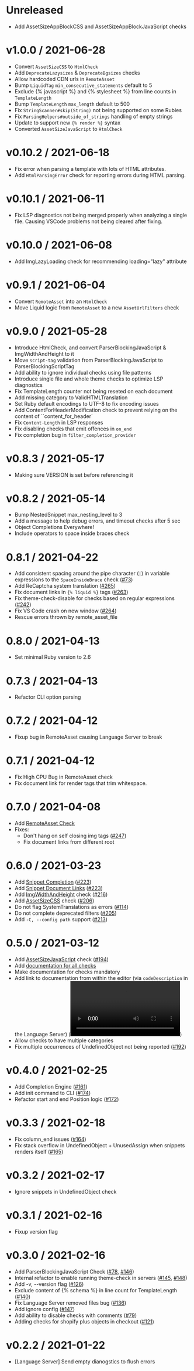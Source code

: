 Unreleased
==========

  * Add AssetSizeAppBlockCSS and AssetSizeAppBlockJavaScript checks

v1.0.0 / 2021-06-28
==================

  * Convert `AssetSizeCSS` to `HtmlCheck`
  * Add `DeprecateLazysizes` & `DeprecateBgsizes` checks
  * Allow hardcoded CDN urls in `RemoteAsset`
  * Bump `LiquidTag` `min_consecutive_statements` default to 5
  * Exclude {% javascript %} and {% stylesheet %} from line counts in `TemplateLength`
  * Bump `TemplateLength` `max_length` default to 500
  * Fix `StringScanner#skip(String)` not being supported on some Rubies
  * Fix `ParsingHelpers#outside_of_strings` handling of empty strings
  * Update to support new `{% render %}` syntax
  * Converted `AssetSizeJavaScript` to `HtmlCheck`

v0.10.2 / 2021-06-18
==================

  * Fix error when parsing a template with lots of HTML attributes.
  * Add `HtmlParsingError` check for reporting errors during HTML parsing.

v0.10.1 / 2021-06-11
==================

  * Fix LSP diagnostics not being merged properly when analyzing a single file.
    Causing VSCode problems not being cleared after fixing.

v0.10.0 / 2021-06-08
==================

  * Add ImgLazyLoading check for recommending loading="lazy" attribute

v0.9.1 / 2021-06-04
==================

  * Convert `RemoteAsset` into an `HtmlCheck`
  * Move Liquid logic from `RemoteAsset` to a new `AssetUrlFilters` check

v0.9.0 / 2021-05-28
==================

  * Introduce HtmlCheck, and convert ParserBlockingJavaScript & ImgWidthAndHeight to it
  * Move `script-tag` validation from ParserBlockingJavaScript to ParserBlockingScriptTag
  * Add ability to ignore individual checks using file patterns
  * Introduce single file and whole theme checks to optimize LSP diagnostics
  * Fix TemplateLength counter not being reseted on each document
  * Add missing category to ValidHTMLTranslation
  * Set Ruby default encodings to UTF-8 to fix encoding issues
  * Add ContentForHeaderModification check to prevent relying on the content of ``content_for_header`
  * Fix `Content-Length` in LSP responses
  * Fix disabling checks that emit offences in `on_end`
  * Fix completion bug in `filter_completion_provider`

v0.8.3 / 2021-05-17
==================

  * Making sure VERSION is set before referencing it

v0.8.2 / 2021-05-14
===================

  * Bump NestedSnippet max_nesting_level to 3
  * Add a message to help debug errors, and timeout checks after 5 sec
  * Object Completions Everywhere!
  * Include operators to space inside braces check

0.8.1 / 2021-04-22
==================

  * Add consistent spacing around the pipe character (`|`) in variable expressions to the `SpaceInsideBrace` check ([#73](https://github.com/shopify/theme-check/issues/73))
  * Add ReCaptcha system translation ([#265](https://github.com/shopify/theme-check/issues/265))
  * Fix document links in `{% liquid %}` tags ([#263](https://github.com/shopify/theme-check/issues/263))
  * Fix theme-check-disable for checks based on regular expressions ([#242](https://github.com/shopify/theme-check/issues/242))
  * Fix VS Code crash on new window ([#264](https://github.com/shopify/theme-check/issues/264))
  * Rescue errors thrown by remote_asset_file

0.8.0 / 2021-04-13
==================

 * Set minimal Ruby version to 2.6

0.7.3 / 2021-04-13
==================

  * Refactor CLI option parsing

0.7.2 / 2021-04-12
==================

  * Fixup bug in RemoteAsset causing Language Server to break

0.7.1 / 2021-04-12
==================

  * Fix High CPU Bug in RemoteAsset check
  * Fix document link for render tags that trim whitespace.

0.7.0 / 2021-04-08
==================

  * Add [RemoteAsset Check](/docs/checks/remote_asset.md)
  * Fixes:
    * Don't hang on self closing img tags ([#247](https://github.com/shopify/theme-check/issues/247))
    * Fix document links from different root

0.6.0 / 2021-03-23
==================

  * Add [Snippet Completion](https://screenshot.click/23-22-5tyee-kv5vl.mp4) ([#223](https://github.com/shopify/theme-check/issues/223))
  * Add [Snippet Document Links](https://screenshot.click/23-09-71h84-pp23z.mp4) ([#223](https://github.com/shopify/theme-check/issues/223))
  * Add [ImgWidthAndHeight](/docs/checks/img_width_and_height.md) check ([#216](https://github.com/shopify/theme-check/issues/216))
  * Add [AssetSizeCSS](/docs/checks/asset_size_css.md) check ([#206](https://github.com/shopify/theme-check/issues/206))
  * Do not flag SystemTranslations as errors ([#114](https://github.com/shopify/theme-check/issues/114))
  * Do not complete deprecated filters ([#205](https://github.com/shopify/theme-check/issues/205))
  * Add `-C, --config path` support ([#213](https://github.com/shopify/theme-check/issues/213))

0.5.0 / 2021-03-12
==================

  * Add [AssetSizeJavaScript](/docs/checks/asset_size_javascript.md) check ([#194](https://github.com/Shopify/theme-check/pull/194))
  * Add [documentation for all checks](/docs/checks)
  * Make documentation for checks mandatory
  * Add link to documentation from within the editor (via `codeDescription` in the Language Server) (![Demo](https://screenshot.click/10-29-cjx7r-4asor.mp4))
  * Allow checks to have multiple categories
  * Fix multiple occurrences of UndefinedObject not being reported ([#192](https://github.com/shopify/theme-check/issues/192))

v0.4.0 / 2021-02-25
==================

  * Add Completion Engine ([#161](https://github.com/shopify/theme-check/issues/161))
  * Add init command to CLI ([#174](https://github.com/shopify/theme-check/issues/174))
  * Refactor start and end Position logic ([#172](https://github.com/shopify/theme-check/issues/172))

v0.3.3 / 2021-02-18
==================

  * Fix column_end issues ([#164](https://github.com/Shopify/theme-check/issues/164))
  * Fix stack overflow in UndefinedObject + UnusedAssign when snippets renders itself ([#165](https://github.com/Shopify/theme-check/issues/165))

v0.3.2 / 2021-02-17
==================

  * Ignore snippets in UndefinedObject check

v0.3.1 / 2021-02-16
===================

  * Fixup version flag

v0.3.0 / 2021-02-16
===================

  * Add ParserBlockingJavaScript Check ([#78](https://github.com/Shopify/theme-check/issues/78), [#146](https://github.com/Shopify/theme-check/issues/146))
  * Internal refactor to enable running theme-check in servers ([#145](https://github.com/Shopify/theme-check/issues/145), [#148](https://github.com/Shopify/theme-check/issues/148))
  * Add -v, --version flag ([#126](https://github.com/Shopify/theme-check/issues/126))
  * Exclude content of {% schema %} in line count for TemplateLength ([#140](https://github.com/Shopify/theme-check/issues/140))
  * Fix Language Server removed files bug ([#136](https://github.com/Shopify/theme-check/issues/136))
  * Add ignore config ([#147](https://github.com/Shopify/theme-check/issues/147))
  * Add ability to disable checks with comments ([#79](https://github.com/Shopify/theme-check/issues/79))
  * Adding checks for shopify plus objects in checkout ([#121](https://github.com/Shopify/theme-check/issues/121))

v0.2.2 / 2021-01-22
===================

  * [Language Server] Send empty dianogstics to flush errors

